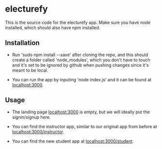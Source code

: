 # electurefy

This is the source code for the electurefy app. Make sure you have node installed, which should also have npm installed. 

## Installation

* Run 'sudo npm install --save' after cloning the repo, and this should create a folder called 'node_modules', which you don't have to touch and it's set to be ignored by github when pushing changes since it's meant to be local. 

* You can run the app by inputing 'node index.js' and it can be found at [localhost:3000](http://localhost:3000).

## Usage

* The landing page [localhost:3000](http://localhost:3000) is empty, but we will ideally put the signin/signup here.

* You can find the instructor app, similar to our original app from before at [localhost:3000/instructor](http://localhost:3000/instructor).

* You can find the new student app at [localhost:3000/student](http://localhost:3000/student).
